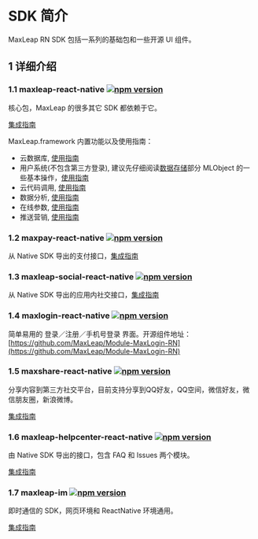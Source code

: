 # SDK 简介

MaxLeap RN SDK 包括一系列的基础包和一些开源 UI 组件。

## 1 详细介绍

### 1.1 maxleap-react-native [![npm version](https://badge.fury.io/js/maxleap-react-native.svg)](http://badge.fury.io/js/maxleap-react-native)

核心包，MaxLeap 的很多其它 SDK 都依赖于它。

[集成指南](ML_DOCS_LINK_PLACEHOLDER_SDK_QUICKSTART_REACTNATIVE)

MaxLeap.framework 内置功能以及使用指南：

- 云数据库, [使用指南][cloud_data]
- 用户系统(不包含第三方登录), 建议先仔细阅读[数据存储][cloud_data]部分 MLObject 的一些基本操作，[使用指南][accout_system]
- 云代码调用, [使用指南][cloud_code]
- 数据分析, [使用指南][analytics]
- 在线参数, [使用指南][cloud_config]
- 推送营销, [使用指南][marketing]


### 1.2 maxpay-react-native [![npm version](https://badge.fury.io/js/maxpay-react-native.svg)](http://badge.fury.io/js/maxpay-react-native)

从 Native SDK 导出的支付接口，[集成指南](https://maxleap.cn/s/web/zh_cn/guide/devguide/reactnative.html#移动支付)

### 1.3 maxleap-social-react-native [![npm version](https://badge.fury.io/js/maxleap-social-react-native.svg)](http://badge.fury.io/js/maxleap-social-react-native)

从 Native SDK 导出的应用内社交接口，[集成指南](https://maxleap.cn/s/web/zh_cn/guide/devguide/reactnative.html#应用内社交)

### 1.4 maxlogin-react-native [![npm version](https://badge.fury.io/js/maxlogin-react-native.svg)](http://badge.fury.io/js/maxlogin-react-native)

简单易用的 登录／注册／手机号登录 界面。开源组件地址：[https://github.com/MaxLeap/Module-MaxLogin-RN](https://github.com/MaxLeap/Module-MaxLogin-RN)

### 1.5 maxshare-react-native [![npm version](https://badge.fury.io/js/maxshare-react-native.svg)](http://badge.fury.io/js/maxshare-react-native)

分享内容到第三方社交平台，目前支持分享到QQ好友，QQ空间，微信好友，微信朋友圈，新浪微博。

[集成指南](https://maxleap.cn/s/web/zh_cn/guide/devguide/reactnative.html#社交分享)

### 1.6 maxleap-helpcenter-react-native [![npm version](https://badge.fury.io/js/maxleap-helpcenter-react-native.svg)](http://badge.fury.io/js/maxleap-helpcenter-react-native)

由 Native SDK 导出的接口，包含 FAQ 和 Issues 两个模块。

[集成指南](https://maxleap.cn/s/web/zh_cn/guide/devguide/reactnative.html#用户支持)

### 1.7 maxleap-im [![npm version](https://badge.fury.io/js/maxleap-im.svg)](http://badge.fury.io/js/maxleap-im)

即时通信的 SDK，网页环境和 ReactNative 环境通用。

[集成指南](https://maxleap.cn/s/web/zh_cn/guide/devguide/reactnative.html#即时通讯)

[cloud_data]: https://maxleap.cn/s/web/zh_cn/guide/devguide/reactnative.html#数据存储
[accout_system]: https://maxleap.cn/s/web/zh_cn/guide/devguide/reactnative.html#账号服务
[cloud_code]: https://maxleap.cn/s/web/zh_cn/guide/devguide/reactnative.html#云代码
[analytics]: https://maxleap.cn/s/web/zh_cn/guide/devguide/reactnative.html#数据分析
[cloud_config]: https://maxleap.cn/s/web/zh_cn/guide/devguide/reactnative.html#在线参数
[marketing]: https://maxleap.cn/s/web/zh_cn/guide/devguide/reactnative.html#推送营销

